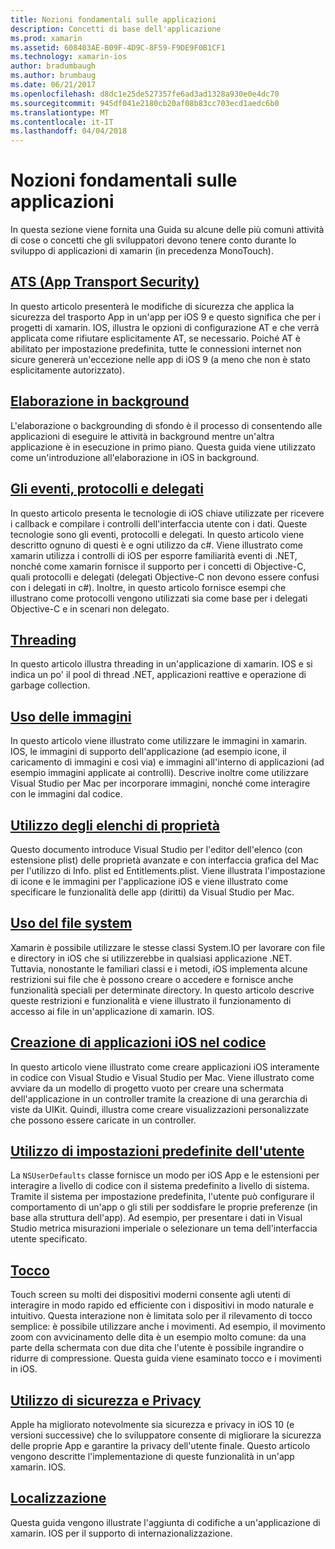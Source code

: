 ```yaml
---
title: Nozioni fondamentali sulle applicazioni
description: Concetti di base dell'applicazione
ms.prod: xamarin
ms.assetid: 608403AE-B09F-4D9C-8F59-F9DE9F0B1CF1
ms.technology: xamarin-ios
author: bradumbaugh
ms.author: brumbaug
ms.date: 06/21/2017
ms.openlocfilehash: d8dc1e25de527357fe6ad3ad1328a930e0e4dc70
ms.sourcegitcommit: 945df041e2180cb20af08b83cc703ecd1aedc6b0
ms.translationtype: MT
ms.contentlocale: it-IT
ms.lasthandoff: 04/04/2018
---
```

# <a name="application-fundamentals"></a>Nozioni fondamentali sulle applicazioni

In questa sezione viene fornita una Guida su alcune delle più comuni attività di cose o concetti che gli sviluppatori devono tenere conto durante lo sviluppo di applicazioni di xamarin (in precedenza MonoTouch).

## <a name="app-transport-securityiosapp-fundamentalsatsmd"></a>[ATS (App Transport Security)](~/ios/app-fundamentals/ats.md)

In questo articolo presenterà le modifiche di sicurezza che applica la sicurezza del trasporto App in un'app per iOS 9 e questo significa che per i progetti di xamarin. IOS, illustra le opzioni di configurazione AT e che verrà applicata come rifiutare esplicitamente AT, se necessario. Poiché AT è abilitato per impostazione predefinita, tutte le connessioni internet non sicure genererà un'eccezione nelle app di iOS 9 (a meno che non è stato esplicitamente autorizzato).


## <a name="backgroundingiosapp-fundamentalsbackgroundingindexmd"></a>[Elaborazione in background](~/ios/app-fundamentals/backgrounding/index.md)

L'elaborazione o backgrounding di sfondo è il processo di consentendo alle applicazioni di eseguire le attività in background mentre un'altra applicazione è in esecuzione in primo piano. Questa guida viene utilizzato come un'introduzione all'elaborazione in iOS in background.


## <a name="events-protocols-and-delegatesiosapp-fundamentalsdelegates-protocols-and-eventsmd"></a>[Gli eventi, protocolli e delegati](~/ios/app-fundamentals/delegates-protocols-and-events.md)

In questo articolo presenta le tecnologie di iOS chiave utilizzate per ricevere i callback e compilare i controlli dell'interfaccia utente con i dati. Queste tecnologie sono gli eventi, protocolli e delegati. In questo articolo viene descritto ognuno di questi è e ogni utilizzo da c#. Viene illustrato come xamarin utilizza i controlli di iOS per esporre familiarità eventi di .NET, nonché come xamarin fornisce il supporto per i concetti di Objective-C, quali protocolli e delegati (delegati Objective-C non devono essere confusi con i delegati in c#). Inoltre, in questo articolo fornisce esempi che illustrano come protocolli vengono utilizzati sia come base per i delegati Objective-C e in scenari non delegato.

## <a name="threadingiosapp-fundamentalsthreadingmd"></a>[Threading](~/ios/app-fundamentals/threading.md)

In questo articolo illustra threading in un'applicazione di xamarin. IOS e si indica un po' il pool di thread .NET, applicazioni reattive e operazione di garbage collection.&nbsp;

## <a name="working-with-imagesiosapp-fundamentalsimages-iconsindexmd"></a>[Uso delle immagini](~/ios/app-fundamentals/images-icons/index.md)

In questo articolo viene illustrato come utilizzare le immagini in xamarin. IOS, le immagini di supporto dell'applicazione (ad esempio icone, il caricamento di immagini e così via) e immagini all'interno di applicazioni (ad esempio immagini applicate ai controlli). Descrive inoltre come utilizzare Visual Studio per Mac per incorporare immagini, nonché come interagire con le immagini dal codice.

## <a name="working-with-property-listsiosapp-fundamentalsindexmd"></a>[Utilizzo degli elenchi di proprietà](~/ios/app-fundamentals/index.md)

Questo documento introduce Visual Studio per l'editor dell'elenco (con estensione plist) delle proprietà avanzate e con interfaccia grafica del Mac per l'utilizzo di Info. plist ed Entitlements.plist. Viene illustrata l'impostazione di icone e le immagini per l'applicazione iOS e viene illustrato come specificare le funzionalità delle app (diritti) da Visual Studio per Mac.

## <a name="working-with-the-file-systemiosapp-fundamentalsfile-systemmd"></a>[Uso del file system](~/ios/app-fundamentals/file-system.md)

Xamarin è possibile utilizzare le stesse classi System.IO per lavorare con file e directory in iOS che si utilizzerebbe in qualsiasi applicazione .NET. Tuttavia, nonostante le familiari classi e i metodi, iOS implementa alcune restrizioni sui file che è possono creare o accedere e fornisce anche funzionalità speciali per determinate directory. In questo articolo descrive queste restrizioni e funzionalità e viene illustrato il funzionamento di accesso ai file in un'applicazione di xamarin. IOS.

## <a name="creating-ios-applications-in-codeiosapp-fundamentalsios-code-onlymd"></a>[Creazione di applicazioni iOS nel codice](~/ios/app-fundamentals/ios-code-only.md)

In questo articolo viene illustrato come creare applicazioni iOS interamente in codice con Visual Studio e Visual Studio per Mac. Viene illustrato come avviare da un modello di progetto vuoto per creare una schermata dell'applicazione in un controller tramite la creazione di una gerarchia di viste da UIKit. Quindi, illustra come creare visualizzazioni personalizzate che possono essere caricate in un controller.

## <a name="working-with-user-defaultsiosapp-fundamentalsuser-defaultsmd"></a>[Utilizzo di impostazioni predefinite dell'utente](~/ios/app-fundamentals/user-defaults.md)

La `NSUserDefaults` classe fornisce un modo per iOS App e le estensioni per interagire a livello di codice con il sistema predefinito a livello di sistema. Tramite il sistema per impostazione predefinita, l'utente può configurare il comportamento di un'app o gli stili per soddisfare le proprie preferenze (in base alla struttura dell'app). Ad esempio, per presentare i dati in Visual Studio metrica misurazioni imperiale o selezionare un tema dell'interfaccia utente specificato.

## <a name="touchiosapp-fundamentalstouchindexmd"></a>[Tocco](~/ios/app-fundamentals/touch/index.md)

Touch screen su molti dei dispositivi moderni consente agli utenti di interagire in modo rapido ed efficiente con i dispositivi in modo naturale e intuitivo. Questa interazione non è limitata solo per il rilevamento di tocco semplice: è possibile utilizzare anche i movimenti. Ad esempio, il movimento zoom con avvicinamento delle dita è un esempio molto comune: da una parte della schermata con due dita che l'utente è possibile ingrandire o ridurre di compressione. Questa guida viene esaminato tocco e i movimenti in iOS.

## <a name="working-with-security-and-privacyiosapp-fundamentalssecurity-privacymd"></a>[Utilizzo di sicurezza e Privacy](~/ios/app-fundamentals/security-privacy.md)

Apple ha migliorato notevolmente sia sicurezza e privacy in iOS 10 (e versioni successive) che lo sviluppatore consente di migliorare la sicurezza delle proprie App e garantire la privacy dell'utente finale. Questo articolo vengono descritte l'implementazione di queste funzionalità in un'app xamarin. IOS.

##  <a name="localizationiosapp-fundamentalslocalizationindexmd"></a>[Localizzazione](~/ios/app-fundamentals/localization/index.md)

Questa guida vengono illustrate l'aggiunta di codifiche a un'applicazione di xamarin. IOS per il supporto di internazionalizzazione.